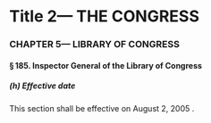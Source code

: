 
# Title 2— THE CONGRESS
### CHAPTER 5— LIBRARY OF CONGRESS
#### § 185. Inspector General of the Library of Congress
##### (h) Effective date

This section shall be effective on August 2, 2005 .
